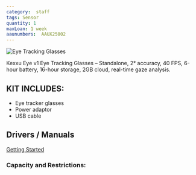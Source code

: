 ```yaml
---
category:  staff
tags: Sensor
quantity: 1
maxLoan: 1 week
aaunumbers:  AAUX25002
---
```

![Eye Tracking Glasses](https://kexxu.com/wp-content/uploads/2024/07/KexxuEyeHead.jpg)

Kexxu Eye v1 Eye Tracking Glasses – Standalone, 2° accuracy, 40 FPS, 6-hour battery, 16-hour storage, 2GB cloud, real-time gaze analysis.
## KIT INCLUDES:
-  Eye tracker glasses 
-  Power adaptor 
-  USB cable

## Drivers / Manuals
[Getting Started](https://kexxu.com/?v=0ecbf9426bcf)



### Capacity and Restrictions:
